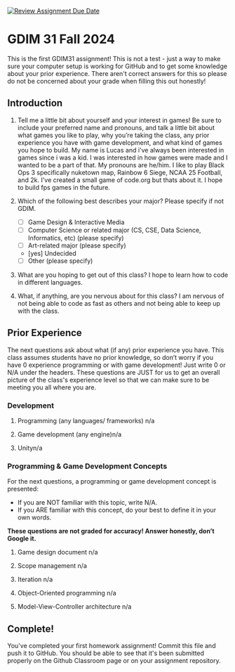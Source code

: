 [![Review Assignment Due Date](https://classroom.github.com/assets/deadline-readme-button-22041afd0340ce965d47ae6ef1cefeee28c7c493a6346c4f15d667ab976d596c.svg)](https://classroom.github.com/a/POQdLnh2)
# GDIM 31 Fall 2024

This is the first GDIM31 assignment! This is not a test - just a way to make sure your computer setup is working for GitHub and to get some knowledge about your prior experience. There aren't correct answers for this so please do not be concerned about your grade when filling this out honestly!

## Introduction

1. Tell me a little bit about yourself and your interest in games! Be sure to include your preferred name and pronouns, and talk a little bit about what games you like to play, why you’re taking the class, any prior experience you have with game development, and what kind of games you hope to build.
   My name is Lucas and i've always been interested in games since i was a kid. I was interested in how games were made and I wanted to be a part of that. My pronouns are he/him. I like to play Black Ops 3 specifically nuketown map, Rainbow 6 Siege, NCAA 25 Football, and 2k. I've created a small game of code.org but thats about it. I hope to build fps games in the future.

2. Which of the following best describes your major? Please specify if not GDIM.  

    - [ ] Game Design & Interactive Media
    - [ ] Computer Science or related major (CS, CSE, Data Science, Informatics, etc) (please specify)
    - [ ] Art-related major (please specify)
    - [yes] Undecided
    - [ ] Other (please specify)

3. What are you hoping to get out of this class?
   I hope to learn how to code in different languages.
4. What, if anything, are you nervous about for this class?
   I am nervous of not being able to code as fast as others and not being able to keep up with the class.

## Prior Experience

The next questions ask about what (if any) prior experience you have. This class assumes students have no prior knowledge, so don’t worry if you have 0 experience programming or with game development! Just write 0 or N/A under the headers. These questions are JUST for us to get an overall picture of the class's experience level so that we can make sure to be meeting you all where you are.

### Development

1. Programming (any languages/ frameworks) n/a

2. Game development (any engine)n/a

3. Unityn/a

### Programming & Game Development Concepts

For the next questions, a programming or game development concept is presented:

 - If you are NOT familiar with this topic, write N/A.
 - If you ARE familiar with this concept, do your best to define it in your own words.

**These questions are not graded for accuracy! Answer honestly, don’t Google it.**

1. Game design document n/a

2. Scope management n/a

3. Iteration n/a

4. Object-Oriented programming n/a

5. Model-View-Controller architecture n/a

## Complete!

You've completed your first homework assignment! Commit this file and push it to GitHub. You should be able to see that it's been submitted properly on the Github Classroom page or on your assignment repository.
